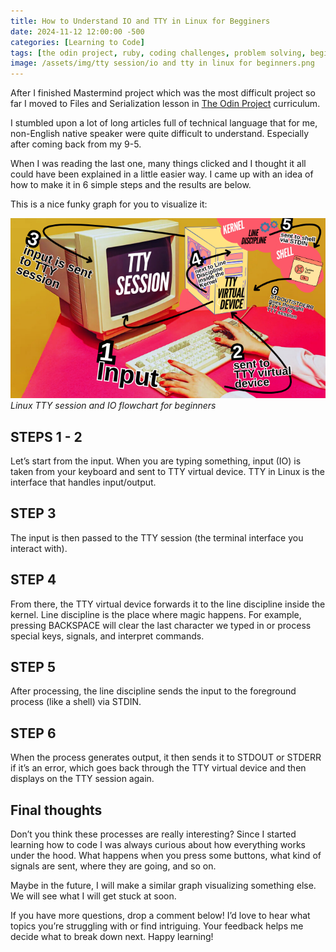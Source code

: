 ```yaml
---
title: How to Understand IO and TTY in Linux for Begginers
date: 2024-11-12 12:00:00 -500
categories: [Learning to Code]
tags: [the odin project, ruby, coding challenges, problem solving, beginner programmer, coding motivation]     # TAG names should always be lowercase
image: /assets/img/tty session/io and tty in linux for beginners.png
---
```


After I finished Mastermind project which was the most difficult project so far I moved to Files and Serialization lesson in [The Odin Project](https://www.theodinproject.com/) curriculum. 

I stumbled upon a lot of long articles full of technical language that for me, non-English native speaker were quite difficult to understand. Especially after coming back from my 9-5. 

When I was reading the last one, many things clicked and I thought it all could have been explained in a little easier way. I came up with an idea of how to make it in 6 simple steps and the results are below.

This is a nice funky graph for you to visualize it: 

![img-description](/assets/img/tty%20session/TTY%20session.png)_Linux TTY session and IO flowchart for beginners_


## STEPS 1 - 2
Let’s start from the input. When you are typing something, input (IO) is taken from your keyboard and sent to TTY virtual device. TTY in Linux is the interface that handles input/output. 

## STEP 3
The input is then passed to the TTY session (the terminal interface you interact with).

## STEP 4
From there, the TTY virtual device forwards it to the line discipline inside the kernel. Line discipline is the place where magic happens. For example, pressing BACKSPACE will clear the last character we typed in or process special keys, signals, and interpret commands.

## STEP 5
After processing, the line discipline sends the input to the foreground process (like a shell) via STDIN.

## STEP 6
When the process generates output, it then sends it to STDOUT or STDERR if it’s an error, which goes back through the TTY virtual device and then displays on the TTY session again.

## Final thoughts

Don’t you think these processes are really interesting? Since I started learning how to code I was always curious about how everything works under the hood. What happens when you press some buttons, what kind of signals are sent, where they are going, and so on. 

Maybe in the future, I will make a similar graph visualizing something else. We will see what I will get stuck at soon. 

If you have more questions, drop a comment below! I’d love to hear what topics you’re struggling with or find intriguing. Your feedback helps me decide what to break down next. Happy learning!
